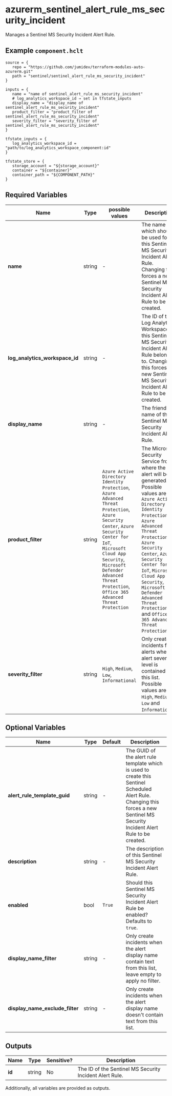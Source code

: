 # azurerm_sentinel_alert_rule_ms_security_incident

Manages a Sentinel MS Security Incident Alert Rule.

## Example `component.hclt`

```hcl
source = {
   repo = "https://github.com/jumidev/terraform-modules-auto-azurerm.git" 
   path = "sentinel/sentinel_alert_rule_ms_security_incident" 
}

inputs = {
   name = "name of sentinel_alert_rule_ms_security_incident" 
   # log_analytics_workspace_id → set in tfstate_inputs
   display_name = "display_name of sentinel_alert_rule_ms_security_incident" 
   product_filter = "product_filter of sentinel_alert_rule_ms_security_incident" 
   severity_filter = "severity_filter of sentinel_alert_rule_ms_security_incident" 
}

tfstate_inputs = {
   log_analytics_workspace_id = "path/to/log_analytics_workspace_component:id" 
}

tfstate_store = {
   storage_account = "${storage_account}" 
   container = "${container}" 
   container_path = "${COMPONENT_PATH}" 
}

```

## Required Variables

| Name | Type |  possible values |  Description |
| ---- | --------- |  ----------- | ----------- |
| **name** | string |  -  |  The name which should be used for this Sentinel MS Security Incident Alert Rule. Changing this forces a new Sentinel MS Security Incident Alert Rule to be created. | 
| **log_analytics_workspace_id** | string |  -  |  The ID of the Log Analytics Workspace this Sentinel MS Security Incident Alert Rule belongs to. Changing this forces a new Sentinel MS Security Incident Alert Rule to be created. | 
| **display_name** | string |  -  |  The friendly name of this Sentinel MS Security Incident Alert Rule. | 
| **product_filter** | string |  `Azure Active Directory Identity Protection`, `Azure Advanced Threat Protection`, `Azure Security Center`, `Azure Security Center for IoT`, `Microsoft Cloud App Security`, `Microsoft Defender Advanced Threat Protection`, `Office 365 Advanced Threat Protection`  |  The Microsoft Security Service from where the alert will be generated. Possible values are `Azure Active Directory Identity Protection`, `Azure Advanced Threat Protection`, `Azure Security Center`, `Azure Security Center for IoT`, `Microsoft Cloud App Security`, `Microsoft Defender Advanced Threat Protection` and `Office 365 Advanced Threat Protection`. | 
| **severity_filter** | string |  `High`, `Medium`, `Low`, `Informational`  |  Only create incidents from alerts when alert severity level is contained in this list. Possible values are `High`, `Medium`, `Low` and `Informational`. | 

## Optional Variables

| Name | Type |  Default  |  Description |
| ---- | --------- |  ----------- | ----------- |
| **alert_rule_template_guid** | string |  -  |  The GUID of the alert rule template which is used to create this Sentinel Scheduled Alert Rule. Changing this forces a new Sentinel MS Security Incident Alert Rule to be created. | 
| **description** | string |  -  |  The description of this Sentinel MS Security Incident Alert Rule. | 
| **enabled** | bool |  `True`  |  Should this Sentinel MS Security Incident Alert Rule be enabled? Defaults to `true`. | 
| **display_name_filter** | string |  -  |  Only create incidents when the alert display name contain text from this list, leave empty to apply no filter. | 
| **display_name_exclude_filter** | string |  -  |  Only create incidents when the alert display name doesn't contain text from this list. | 



## Outputs

| Name | Type | Sensitive? | Description |
| ---- | ---- | --------- | --------- |
| **id** | string | No  | The ID of the Sentinel MS Security Incident Alert Rule. | 

Additionally, all variables are provided as outputs.
